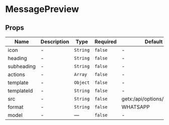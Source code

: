 # MessagePreview

## Props

<!-- @vuese:MessagePreview:props:start -->
|Name|Description|Type|Required|Default|
|---|---|---|---|---|
|icon|-|`String`|`false`|-|
|heading|-|`String`|`false`|-|
|subheading|-|`String`|`false`|-|
|actions|-|`Array`|`false`|-|
|template|-|`Object`|`false`|-|
|templateId|-|`String`|`false`|-|
|src|-|`String`|`false`|getx:/api/options/tmpl/hsm|
|format|-|`String`|`false`|WHATSAPP|
|model|-|—|`false`|-|

<!-- @vuese:MessagePreview:props:end -->


